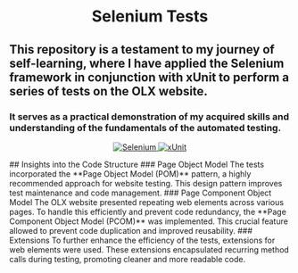 <h1 align="center">
  Selenium Tests
</h1>

<h2 align="center>
  
 ### This repository is a testament to my journey of self-learning, where I have applied the Selenium framework in conjunction with xUnit to perform a series of tests on the OLX website. 
 ### It serves as a practical demonstration of my acquired skills and understanding of the fundamentals of the automated testing.
</h2>
<p align="center">
  <a href="https://www.selenium.dev/">
    <img source="https://img.shields.io/badge/-selenium-%43B02A?style=for-the-badge&logo=selenium&logoColor=white" alt="Selenium">
  </a>
  <a href="https://xunit.net/">
    <img source="https://raw.github.com/xunit/media/main/full-logo.png" alt="xUnit">
  </a>
  </p>
## Insights into the Code Structure
### Page Object Model
The tests incorporated the **Page Object Model (POM)** pattern, a highly recommended approach for website testing. This design pattern improves test maintenance and code management.
### Page Component Object Model
The OLX website presented repeating web elements across various pages. To handle this efficiently and prevent code redundancy, the **Page Component Object Model (PCOM)** was implemented. This crucial feature allowed to prevent code duplication and improved reusability.
### Extensions
To further enhance the efficiency of the tests, extensions for web elements were used. These extensions encapsulated recurring method calls during testing, promoting cleaner and more readable code.
